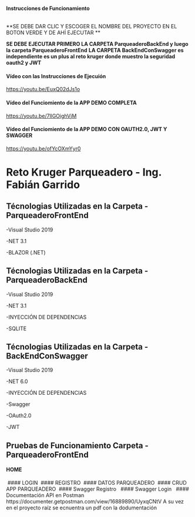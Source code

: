 #### Instrucciones de Funcionamiento
<img src="/ImagenesReadme/Verde.png" alt=""/>

**SE DEBE DAR CLIC Y ESCOGER EL NOMBRE DEL PROYECTO EN EL BOTON VERDE Y DE AHÍ EJECUTAR **


**SE DEBE EJECUTAR PRIMERO LA CARPETA ParqueaderoBackEnd  y luego la carpeta ParqueaderoFrontEnd**
**LA CARPETA BackEndConSwagger es independiente es un plus al reto kruger donde muestro la seguridad oauth2 y JWT**


#### Vídeo con las Instrucciones de Ejecuión
https://youtu.be/EuxQ02dJs1o

#### Vídeo del Funciomiento de la APP DEMO COMPLETA
https://youtu.be/7llGOighVjM

#### Vídeo del Funciomiento de la APP DEMO CON OAUTH2.0, JWT Y SWAGGER
https://youtu.be/ofYcOXmYyr0

# Reto Kruger Parqueadero - Ing. Fabián Garrido

## Técnologias Utilizadas en la Carpeta - ParqueaderoFrontEnd

-Visual Studio 2019


-NET 3.1


-BLAZOR (.NET)


## Técnologias Utilizadas en la Carpeta - ParqueaderoBackEnd

-Visual Studio 2019


-NET 3.1


-INYECCIÓN DE DEPENDENCIAS


-SQLITE

## Técnologias Utilizadas en la Carpeta - BackEndConSwagger

-Visual Studio 2019


-NET 6.0


-INYECCIÓN DE DEPENDENCIAS


-Swagger


-OAuth2.0


-JWT

## Pruebas de Funcionamiento Carpeta - ParqueaderoFrontEnd
#### HOME
<img src="/ImagenesReadme/home.png" alt=""/>
#### LOGIN
<img src="/ImagenesReadme/Login.png" alt=""/>
#### REGISTRO
<img src="/ImagenesReadme/Registro.png" alt=""/>
#### DATOS PARQUEADERO
<img src="/ImagenesReadme/DatosParqueadero.png" alt=""/>
#### CRUD APP PARQUEADERO
<img src="/ImagenesReadme/CRUD.png" alt=""/>
#### Swagger Registro
<img src="/ImagenesReadme/RegisterSwagger.png" alt=""/>
<img src="/ImagenesReadme/RegsiterSwggerJWT.png" alt=""/>
#### Swagger Login
<img src="/ImagenesReadme/LoginSwggerJWT.png" alt=""/>
<img src="/ImagenesReadme/LoginSwggerJWTEncript.png" alt=""/>
#### Documentación API en Postman
https://documenter.getpostman.com/view/16889890/UyxqCNtV
A su vez en el proyecto raíz se ecnuentra un pdf con la dodumentación










